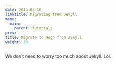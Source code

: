 ```yaml
---
date: 2014-03-10
linktitle: Migrating from Jekyll
menu:
  main:
    parent: tutorials
prev:
title: Migrate to Hugo from Jekyll
weight: 10
---
```


We don't need to worry too much about Jekyll. Lol.
